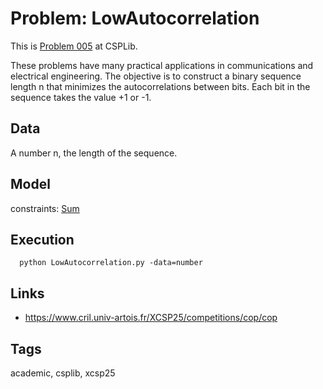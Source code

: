 # Problem: LowAutocorrelation

This is [Problem 005](https://www.csplib.org/Problems/prob005/) at CSPLib.

These problems have many practical applications in communications and electrical engineering.
The objective is to construct a binary sequence length n that minimizes the autocorrelations between bits.
Each bit in the sequence takes the value +1 or -1.

## Data
  A number n, the length of the sequence.

## Model
  constraints: [Sum](https://pycsp.org/documentation/constraints/Sum)

## Execution
```
  python LowAutocorrelation.py -data=number
```

## Links
  - https://www.cril.univ-artois.fr/XCSP25/competitions/cop/cop

## Tags
  academic, csplib, xcsp25
